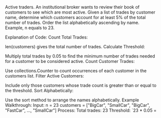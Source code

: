 Active traders. An institutional broker wants to review their book of customers to see which are most active. Given a list of trades by customer name, determine which customers account for at least 5% of the total number of trades. Order the list alphabetically ascending by name. Example, n equals to 23.

Explanation of Code:
Count Total Trades:

len(customers) gives the total number of trades.
Calculate Threshold:

Multiply total trades by 0.05 to find the minimum number of trades needed for a customer to be considered active.
Count Customer Trades:

Use collections.Counter to count occurrences of each customer in the customers list.
Filter Active Customers:

Include only those customers whose trade count is greater than or equal to the threshold.
Sort Alphabetically:

Use the sort method to arrange the names alphabetically.
Example Walkthrough:
Input:
n = 23
customers = ["BigCar", "SmallCar", "BigCar", "FastCar", ..., "SmallCar"]
Process:
Total trades: 23
Threshold: `23 * 0.05 =